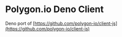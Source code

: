 # Polygon.io Deno Client

Deno port of [https://github.com/polygon-io/client-js](https://github.com/polygon-io/client-js)
